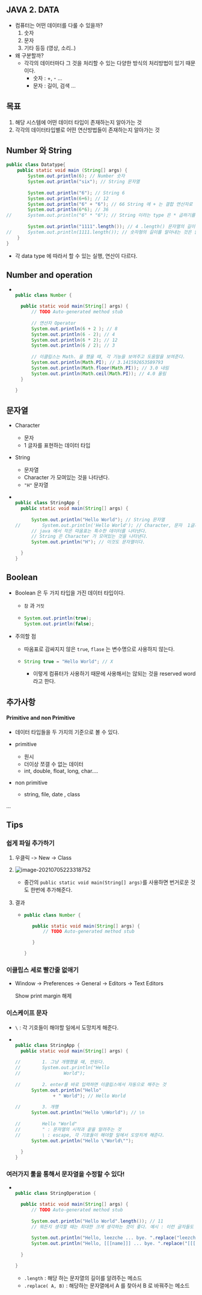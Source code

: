 ## JAVA 2. DATA

- 컴퓨터는 어떤 데이터를 다룰 수 있을까?
  1. 숫자
  2. 문자
  3. 기타 등등 (영상, 소리..)
- 왜 구분할까?
  - 각각의 데이터마다 그 것을 처리할 수 있는 다양한 방식의 처리방법이 있기 때문이다.
    - 숫자 :  +, - ...
    - 문자 : 길이, 검색 ...



## 목표

1. 해당 시스템에 어떤 데이터 타입이 존재하는지 알아가는 것
2. 각각의 데이터타입별로 어떤 연산방법들이 존재하는지 알아가는 것



## Number 와 String

```java
public class Datatype{
	public static void main (String[] args) {
		System.out.println(6); // Number 숫자
		System.out.println("six"); // String 문자열
		
		System.out.println("6"); // String 6
		System.out.println(6+6); // 12
		System.out.println("6" + "6"); // 66 String 에 + 는 결합 연산자로 합쳐진다.
		System.out.println(6*6); // 36
//		System.out.println("6" * "6"); // String 이라는 type 은 * 곱하기를 하지 못한다.
		
		System.out.println("1111".length()); // 4 .length() 문자열의 길이를 알려주는 것
//		System.out.println(1111.length()); // 숫자형의 길이를 알아내는 것은 없다. 
	}
}
```

- 각 data type 에 따라서 할 수 있는 실행, 연산이 다르다.





## Number and operation

- ```java
  
  public class Number {
  
  	public static void main(String[] args) {
  		// TODO Auto-generated method stub
  		
  		// 연산자 Operator
  		System.out.println(6 + 2 ); // 8
  		System.out.println(6 - 2); // 4
  		System.out.println(6 * 2); // 12
  		System.out.println(6 / 2); // 3
  		
  		// 이클립스는 Math. 을 했을 때, 각 기능을 보여주고 도움말을 보여준다.
  		System.out.println(Math.PI); // 3.141592653589793
  		System.out.println(Math.floor(Math.PI)); // 3.0 내림
  		System.out.println(Math.ceil(Math.PI)); // 4.0 올림
  	}
  
  }
  
  ```





## 문자열

- Character

  - 문자
  - 1 글자를 표현하는 데이터 타입

- String

  - 문자열
  - Character 가 모여있는 것을 나타낸다.
  - `"H"` 문자열

- ```java
  
  public class StringApp {
  	public static void main(String[] args) {
  		
  		System.out.println("Hello World"); // String 문자열
  //		System.out.println('Hello World'); // Character, 문자  1글자를 표현하는 데이터 타입
  		// java 에서 작은 따옴표는 특수한 데이터를 나타낸다.
  		// String 은 Character 가 모여있는 것을 나타낸다.
  		System.out.println("H"); // 이것도 문자열이다.
  
  	}
  }
  
  ```



## Boolean

- Boolean 은 두 가지 타입을 가진 데이터 타입이다.

  - `참` 과 `거짓`

  - ```java
    System.out.println(true);
    System.out.println(false);
    ```

- 주의할 점

  - 따옴표로 감싸지지 않은 `true`, `flase` 는 변수명으로 사용하지 않는다.

  - ```java
    String true = "Hello World"; // X
    ```

    - 이렇게 컴퓨터가 사용하기 때문에 사용해서는 않되는 것을 reserved word 라고 한다.



## 추가사항



#### Primitive and non Primitive

- 데이터 타입들을 두 가지의 기준으로 볼 수 있다.

- primitive
  - 원시
  - 더이상 쪼갤 수 없는 데이터
  - int, double, float, long, char....
- non primitive
  - string, file, date , class

...





## Tips



### 쉽게 파일 추가하기

1. 우클릭 -> New -> Class

2. ![image-20210705223318752]([JAVA_2]DATA.assets/image-20210705223318752.png)

   - 중간의 `public static void main(String[] args)`를 사용하면 번거로운 것도 한번에 추가해준다.

3. 결과

   - ```JAVA
     public class Number {
     
     	public static void main(String[] args) {
     		// TODO Auto-generated method stub
     
     	}
     
     }
     ```



### 이클립스 세로 빨간줄 없애기

- Window -> Preferences -> General -> Editors -> Text Editors

  Show print margin 해제



### 이스케이프 문자

- `\` : 각 기호들이 해야할 일에서 도망치게 해준다.

- ```java
  
  public class StringApp {
  	public static void main(String[] args) {
  		
  //		1. 그냥 개행했을 때, 안된다.
  //		System.out.println("Hello
  //				World");
  		
  //		2. enter를 바로 입력하면 이클립스에서 자동으로 해주는 것
  		System.out.println("Hello"
  				+ " World"); // Hello World
  		
  //		3. 개행
  		System.out.println("Hello \nWorld"); // \n
  		
  //		Hello "World"
  //		" : 문자열의 시작과 끝을 알려주는 것
  //		\ : escape, 각 기호들이 해야할 일에서 도망치게 해준다.
  		System.out.println("Hello \"World\"");
  		
  	}
  }
  ```



### 여러가지 툴을 통해서 문자열을 수정할 수 있다!

- ```java
  
  public class StringOperation {
  
  	public static void main(String[] args) {
  		// TODO Auto-generated method stub
  		
  		System.out.println("Hello World".length()); // 11
  		// 뭐든지 생각할 때는 최대한 크게 생각하는 것이 좋다. 예시 : 이런 글자들도 1억 글자라고 생각한다.
  		
  		System.out.println("Hello, leezche ... bye. ".replace("leezche", "egoing")); // Hello, egoing ... bye. 
  		System.out.println("Hello, [[[name]]] ... bye. ".replace("[[[name]]]", "duru")); // Hello, duru ... bye.
  		
  	}
  
  }
  
  ```

  - `.length` :  해당 하는 문자열의 길이를 알려주는 메소드
  - `.replace( A, B)` : 해당하는 문자열에서 A 를 찾아서 B 로 바꿔주는 메소드
